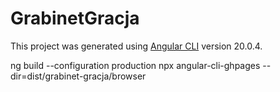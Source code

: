# GrabinetGracja

This project was generated using [Angular CLI](https://github.com/angular/angular-cli) version 20.0.4.

ng build --configuration production
npx angular-cli-ghpages --dir=dist/grabinet-gracja/browser
